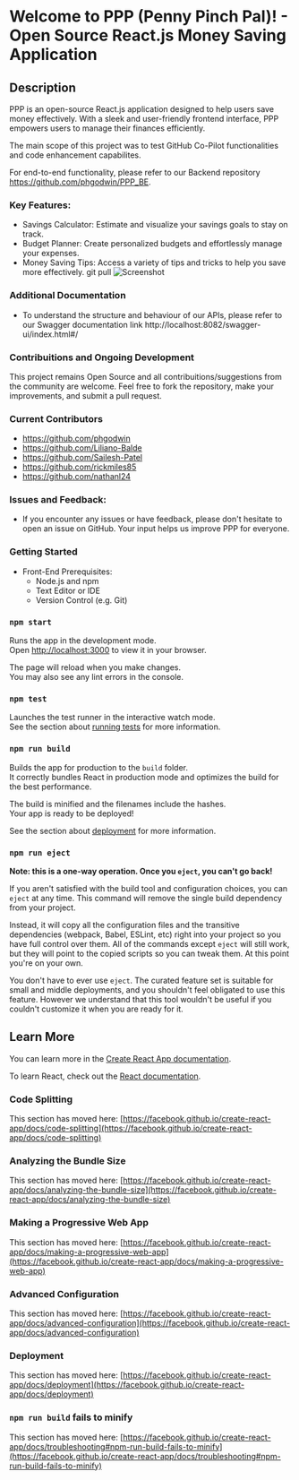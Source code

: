 # Welcome to PPP (Penny Pinch Pal)! - Open Source React.js Money Saving Application

## Description

PPP is an open-source React.js application designed to help users save money effectively. With a sleek and user-friendly frontend interface, PPP empowers users to manage their finances efficiently.

The main scope of this project was to test GitHub Co-Pilot functionalities and code enhancement capabilites.

For end-to-end functionality, please refer to our Backend repository https://github.com/phgodwin/PPP_BE.

### Key Features:
  - Savings Calculator: Estimate and visualize your savings goals to stay on track.
  - Budget Planner: Create personalized budgets and effortlessly manage your expenses.
  - Money Saving Tips: Access a variety of tips and tricks to help you save more effectively.
git pull
![Screenshot](shot0.png)

### Additional Documentation
  - To understand the structure and behaviour of our APIs, please refer to our Swagger documentation link http://localhost:8082/swagger-ui/index.html#/

### Contribuitions and Ongoing Development
  This project remains Open Source and all contribuitions/suggestions from the community are welcome. Feel free to fork the repository, make your improvements, and submit a pull request.
  
### Current Contributors
  - https://github.com/phgodwin
  - https://github.com/Liliano-Balde
  - https://github.com/Sailesh-Patel
  - https://github.com/rickmiles85
  - https://github.com/nathanl24

### Issues and Feedback:
  - If you encounter any issues or have feedback, please don't hesitate to open an issue on GitHub. Your input helps us improve PPP for everyone.

### Getting Started
  - Front-End Prerequisites:
    - Node.js and npm
    - Text Editor or IDE
    - Version Control (e.g. Git)

### `npm start`

Runs the app in the development mode.\
Open [http://localhost:3000](http://localhost:3000) to view it in your browser.

The page will reload when you make changes.\
You may also see any lint errors in the console.

### `npm test`

Launches the test runner in the interactive watch mode.\
See the section about [running tests](https://facebook.github.io/create-react-app/docs/running-tests) for more information.

### `npm run build`

Builds the app for production to the `build` folder.\
It correctly bundles React in production mode and optimizes the build for the best performance.

The build is minified and the filenames include the hashes.\
Your app is ready to be deployed!

See the section about [deployment](https://facebook.github.io/create-react-app/docs/deployment) for more information.

### `npm run eject`

**Note: this is a one-way operation. Once you `eject`, you can't go back!**

If you aren't satisfied with the build tool and configuration choices, you can `eject` at any time. This command will remove the single build dependency from your project.

Instead, it will copy all the configuration files and the transitive dependencies (webpack, Babel, ESLint, etc) right into your project so you have full control over them. All of the commands except `eject` will still work, but they will point to the copied scripts so you can tweak them. At this point you're on your own.

You don't have to ever use `eject`. The curated feature set is suitable for small and middle deployments, and you shouldn't feel obligated to use this feature. However we understand that this tool wouldn't be useful if you couldn't customize it when you are ready for it.

## Learn More

You can learn more in the [Create React App documentation](https://facebook.github.io/create-react-app/docs/getting-started).

To learn React, check out the [React documentation](https://reactjs.org/).

### Code Splitting

This section has moved here: [https://facebook.github.io/create-react-app/docs/code-splitting](https://facebook.github.io/create-react-app/docs/code-splitting)

### Analyzing the Bundle Size

This section has moved here: [https://facebook.github.io/create-react-app/docs/analyzing-the-bundle-size](https://facebook.github.io/create-react-app/docs/analyzing-the-bundle-size)

### Making a Progressive Web App

This section has moved here: [https://facebook.github.io/create-react-app/docs/making-a-progressive-web-app](https://facebook.github.io/create-react-app/docs/making-a-progressive-web-app)

### Advanced Configuration

This section has moved here: [https://facebook.github.io/create-react-app/docs/advanced-configuration](https://facebook.github.io/create-react-app/docs/advanced-configuration)

### Deployment

This section has moved here: [https://facebook.github.io/create-react-app/docs/deployment](https://facebook.github.io/create-react-app/docs/deployment)

### `npm run build` fails to minify

This section has moved here: [https://facebook.github.io/create-react-app/docs/troubleshooting#npm-run-build-fails-to-minify](https://facebook.github.io/create-react-app/docs/troubleshooting#npm-run-build-fails-to-minify)
